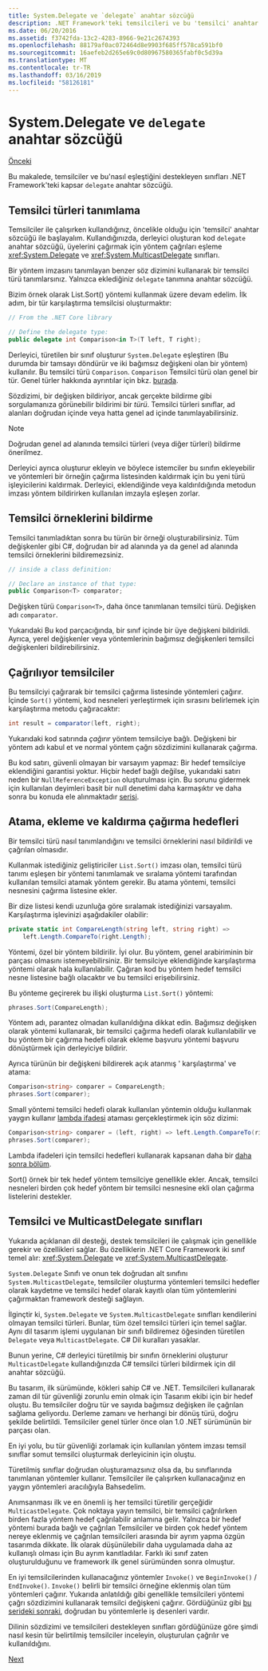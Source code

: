 ```yaml
---
title: System.Delegate ve `delegate` anahtar sözcüğü
description: .NET Framework'teki temsilcileri ve bu 'temsilci' anahtar sözcüğü nasıl eşleştiği destekleyen sınıfları hakkında bilgi edinin.
ms.date: 06/20/2016
ms.assetid: f3742fda-13c2-4283-8966-9e21c2674393
ms.openlocfilehash: 88179af0ac072464d8e9903f685ff578ca591bf0
ms.sourcegitcommit: 16aefeb2d265e69c0d80967580365fabf0c5d39a
ms.translationtype: MT
ms.contentlocale: tr-TR
ms.lasthandoff: 03/16/2019
ms.locfileid: "58126181"
---
```

# <a name="systemdelegate-and-the-delegate-keyword"></a>System.Delegate ve `delegate` anahtar sözcüğü

[Önceki](delegates-overview.md)

Bu makalede, temsilciler ve bu'nasıl eşleştiğini destekleyen sınıfları .NET Framework'teki kapsar `delegate` anahtar sözcüğü.

## <a name="defining-delegate-types"></a>Temsilci türleri tanımlama

Temsilciler ile çalışırken kullandığınız, öncelikle olduğu için 'temsilci' anahtar sözcüğü ile başlayalım. Kullandığınızda, derleyici oluşturan kod `delegate` anahtar sözcüğü, üyelerini çağırmak için yöntem çağrıları eşleme <xref:System.Delegate> ve <xref:System.MulticastDelegate> sınıfları. 

Bir yöntem imzasını tanımlayan benzer söz dizimini kullanarak bir temsilci türü tanımlarsınız. Yalnızca eklediğiniz `delegate` tanımına anahtar sözcüğü.

Bizim örnek olarak List.Sort() yöntemi kullanmak üzere devam edelim. İlk adım, bir tür karşılaştırma temsilcisi oluşturmaktır:

```csharp
// From the .NET Core library

// Define the delegate type:
public delegate int Comparison<in T>(T left, T right);
```

Derleyici, türetilen bir sınıf oluşturur `System.Delegate` eşleştiren (Bu durumda bir tamsayı döndürür ve iki bağımsız değişkeni olan bir yöntem) kullanılır. Bu temsilci türü `Comparison`. `Comparison` Temsilci türü olan genel bir tür. Genel türler hakkında ayrıntılar için bkz. [burada](generics.md).

Sözdizimi, bir değişken bildiriyor, ancak gerçekte bildirme gibi sorgulamanıza görünebilir bildirimi bir *türü*. Temsilci türleri sınıflar, ad alanları doğrudan içinde veya hatta genel ad içinde tanımlayabilirsiniz.

> [!NOTE]
> Doğrudan genel ad alanında temsilci türleri (veya diğer türleri) bildirme önerilmez. 

Derleyici ayrıca oluşturur ekleyin ve böylece istemciler bu sınıfın ekleyebilir ve yöntemleri bir örneğin çağırma listesinden kaldırmak için bu yeni türü işleyicilerini kaldırmak. Derleyici, eklendiğinde veya kaldırıldığında metodun imzası yöntem bildirirken kullanılan imzayla eşleşen zorlar. 

## <a name="declaring-instances-of-delegates"></a>Temsilci örneklerini bildirme

Temsilci tanımladıktan sonra bu türün bir örneği oluşturabilirsiniz.
Tüm değişkenler gibi C#, doğrudan bir ad alanında ya da genel ad alanında temsilci örneklerini bildiremezsiniz.

```csharp
// inside a class definition:

// Declare an instance of that type:
public Comparison<T> comparator;
```

Değişken türü `Comparison<T>`, daha önce tanımlanan temsilci türü. Değişken adı `comparator`.
 
 Yukarıdaki Bu kod parçacığında, bir sınıf içinde bir üye değişkeni bildirildi. Ayrıca, yerel değişkenler veya yöntemlerinin bağımsız değişkenleri temsilci değişkenleri bildirebilirsiniz.

## <a name="invoking-delegates"></a>Çağrılıyor temsilciler

Bu temsilciyi çağırarak bir temsilci çağırma listesinde yöntemleri çağırır. İçinde `Sort()` yöntemi, kod nesneleri yerleştirmek için sırasını belirlemek için karşılaştırma metodu çağıracaktır:

```csharp
int result = comparator(left, right);
```

Yukarıdaki kod satırında *çağırır* yöntem temsilciye bağlı.
Değişkeni bir yöntem adı kabul et ve normal yöntem çağrı sözdizimini kullanarak çağırma.

Bu kod satırı, güvenli olmayan bir varsayım yapmaz: Bir hedef temsilciye eklendiğini garantisi yoktur. Hiçbir hedef bağlı değilse, yukarıdaki satırı neden bir `NullReferenceException` oluşturulması için. Bu sorunu gidermek için kullanılan deyimleri basit bir null denetimi daha karmaşıktır ve daha sonra bu konuda ele alınmaktadır [serisi](delegates-patterns.md).

## <a name="assigning-adding-and-removing-invocation-targets"></a>Atama, ekleme ve kaldırma çağırma hedefleri

Bir temsilci türü nasıl tanımlandığını ve temsilci örneklerini nasıl bildirildi ve çağrılan olmasıdır.

Kullanmak istediğiniz geliştiriciler `List.Sort()` imzası olan, temsilci türü tanımı eşleşen bir yöntemi tanımlamak ve sıralama yöntemi tarafından kullanılan temsilci atamak yöntem gerekir. Bu atama yöntemi, temsilci nesnesini çağırma listesine ekler.

Bir dize listesi kendi uzunluğa göre sıralamak istediğinizi varsayalım. Karşılaştırma işlevinizi aşağıdakiler olabilir:

```csharp
private static int CompareLength(string left, string right) =>
    left.Length.CompareTo(right.Length);
```

Yöntemi, özel bir yöntem bildirilir. İyi olur. Bu yöntem, genel arabiriminin bir parçası olmasını istemeyebilirsiniz. Bir temsilciye eklendiğinde karşılaştırma yöntemi olarak hala kullanılabilir. Çağıran kod bu yöntem hedef temsilci nesne listesine bağlı olacaktır ve bu temsilci erişebilirsiniz.

Bu yönteme geçirerek bu ilişki oluşturma `List.Sort()` yöntemi:

```csharp
phrases.Sort(CompareLength);
```

Yöntem adı, parantez olmadan kullanıldığına dikkat edin. Bağımsız değişken olarak yöntemi kullanarak, bir temsilci çağırma hedefi olarak kullanılabilir ve bu yöntem bir çağırma hedefi olarak ekleme başvuru yöntemi başvuru dönüştürmek için derleyiciye bildirir.

Ayrıca türünün bir değişkeni bildirerek açık atanmış ' karşılaştırma<string>' ve atama:

```csharp
Comparison<string> comparer = CompareLength;
phrases.Sort(comparer);
```

Small yöntemi temsilci hedefi olarak kullanılan yöntemin olduğu kullanmak yaygın kullanır [lambda ifadesi](./programming-guide/statements-expressions-operators/lambda-expressions.md) ataması gerçekleştirmek için söz dizimi:

```csharp
Comparison<string> comparer = (left, right) => left.Length.CompareTo(right.Length);
phrases.Sort(comparer);
```

Lambda ifadeleri için temsilci hedefleri kullanarak kapsanan daha bir [daha sonra bölüm](delegates-patterns.md).

Sort() örnek bir tek hedef yöntem temsilciye genellikle ekler. Ancak, temsilci nesneleri birden çok hedef yöntem bir temsilci nesnesine ekli olan çağırma listelerini destekler.

## <a name="delegate-and-multicastdelegate-classes"></a>Temsilci ve MulticastDelegate sınıfları

Yukarıda açıklanan dil desteği, destek temsilcileri ile çalışmak için genellikle gerekir ve özellikleri sağlar. Bu özelliklerin .NET Core Framework iki sınıf temel alır: <xref:System.Delegate> ve <xref:System.MulticastDelegate>.

`System.Delegate` Sınıfı ve onun tek doğrudan alt sınıfını `System.MulticastDelegate`, temsilciler oluşturma yöntemleri temsilci hedefler olarak kaydetme ve temsilci hedef olarak kayıtlı olan tüm yöntemlerini çağırmaktan framework desteği sağlayın. 

İlginçtir ki, `System.Delegate` ve `System.MulticastDelegate` sınıfları kendilerini olmayan temsilci türleri. Bunlar, tüm özel temsilci türleri için temel sağlar. Aynı dil tasarım işlemi uygulanan bir sınıfı bildiremez öğesinden türetilen `Delegate` veya `MulticastDelegate`. C# Dil kuralları yasaklar.
 
Bunun yerine, C# derleyici türetilmiş bir sınıfın örneklerini oluşturur `MulticastDelegate` kullandığınızda C# temsilci türleri bildirmek için dil anahtar sözcüğü.

Bu tasarım, ilk sürümünde, kökleri sahip C# ve .NET. Temsilcileri kullanarak zaman dil tür güvenliği zorunlu emin olmak için Tasarım ekibi için bir hedef oluştu. Bu temsilciler doğru tür ve sayıda bağımsız değişken ile çağrılan sağlama geliyordu. Derleme zamanı ve herhangi bir dönüş türü, doğru şekilde belirtildi. Temsilciler genel türler önce olan 1.0 .NET sürümünün bir parçası olan.

En iyi yolu, bu tür güvenliği zorlamak için kullanılan yöntem imzası temsil sınıflar somut temsilci oluşturmak derleyicinin için oluştu.

Türetilmiş sınıflar doğrudan oluşturamazsınız olsa da, bu sınıflarında tanımlanan yöntemler kullanır. Temsilciler ile çalışırken kullanacağınız en yaygın yöntemleri aracılığıyla Bahsedelim.

Anımsanması ilk ve en önemli iş her temsilci türetilir gerçeğidir `MulticastDelegate`. Çok noktaya yayın temsilci, bir temsilci çağrılırken birden fazla yöntem hedef çağrılabilir anlamına gelir. Yalnızca bir hedef yöntemi burada bağlı ve çağrılan Temsilciler ve birden çok hedef yöntem nereye eklenmiş ve çağrılan temsilcileri arasında bir ayrım yapma özgün tasarımda dikkate. İlk olarak düşünülebilir daha uygulamada daha az kullanışlı olması için Bu ayrım kanıtladılar. Farklı iki sınıf zaten oluşturulduğunu ve framework ilk genel sürümünden sonra olmuştur.

En iyi temsilcilerinden kullanacağınız yöntemler `Invoke()` ve `BeginInvoke()`  /  `EndInvoke()`. `Invoke()` belirli bir temsilci örneğine eklenmiş olan tüm yöntemleri çağırır. Yukarıda anlatıldığı gibi genellikle temsilcileri yöntemi çağrı sözdizimini kullanarak temsilci değişkeni çağırır. Gördüğünüz gibi [bu serideki sonraki](delegates-patterns.md), doğrudan bu yöntemlerle iş desenleri vardır.

Dilinin sözdizimi ve temsilcileri destekleyen sınıfları gördüğünüze göre şimdi nasıl kesin tür belirtilmiş temsilciler inceleyin, oluşturulan çağrılır ve kullanıldığını.

[Next](delegates-strongly-typed.md)
